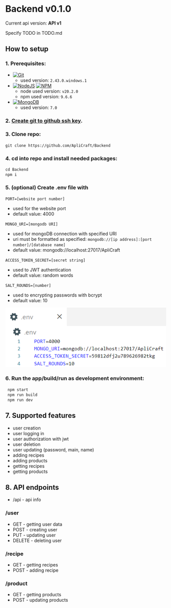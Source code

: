 # Backend v0.1.0

Current api version: **API v1**

Specify TODO in TODO.md

## How to setup

### 1. **Prerequisites:**

- [![Git](https://img.shields.io/badge/git-%23F05033.svg?style=for-the-badge&logo=git&logoColor=white)](https://git-scm.com/downloads)
  - used version: `2.43.0.windows.1`
- [![NodeJS](https://img.shields.io/badge/node.js-6DA55F?style=for-the-badge&logo=node.js&logoColor=white)](https://nodejs.org/en/download/prebuilt-installer) [![NPM](https://img.shields.io/badge/NPM-%23CB3837.svg?style=for-the-badge&logo=npm&logoColor=white)](https://nodejs.org/en/download/prebuilt-installer)
  - node used version: `v20.2.0`
  - npm used version: `9.6.6`
- [![MongoDB](https://img.shields.io/badge/MongoDB-4EA94B?style=for-the-badge&logo=mongodb&logoColor=white)](https://mongodb.com)
  - used version: `7.0`

### 2. **[Create git to github ssh key](https://docs.github.com/en/authentication/connecting-to-github-with-ssh/adding-a-new-ssh-key-to-your-github-account).**

### 3. **Clone repo:**

```powershell|terminal|shell
git clone https://github.com/ApliCraft/Backend
```

### 4. **cd into repo and install needed packages:**

```powershell|terminal|shell
cd Backend
npm i
```

### 5. **(optional)** Create .env file with

`PORT=[website port number]`

- used for the website port
- default value: 4000

`MONGO_URI=[mongodb URI]`

- used for mongoDB connection with specified URI
- uri must be formatted as specified:
  `mongodb://[ip address]:[port number]/[database name]`
- default value: mongodb://localhost:27017/ApliCraft

`ACCESS_TOKEN_SECRET=[secret string]`

- used to JWT authentication
- default value: random words

`SALT_ROUNDS=[number]`

- used to encrypting passwords with bcrypt
- default value: 10

![alt text](./assets/image.png)

### 6. **Run the app/build/run** as development environment:

```powershell|terminal|shell
 npm start
 npm run build
 npm run dev
```

## 7. Supported features

- user creation
- user logging in
- user authorization with jwt
- user deletion
- user updating (password, main, name)
- adding recipes
- adding products
- getting recipes
- getting products

## 8. API endpoints

- /api - api info

### /user

- GET - getting user data
- POST - creating user
- PUT - updating user
- DELETE - deleting user

### /recipe

- GET - getting recipes
- POST - adding recipe

### /product

- GET - getting products
- POST - updating products
